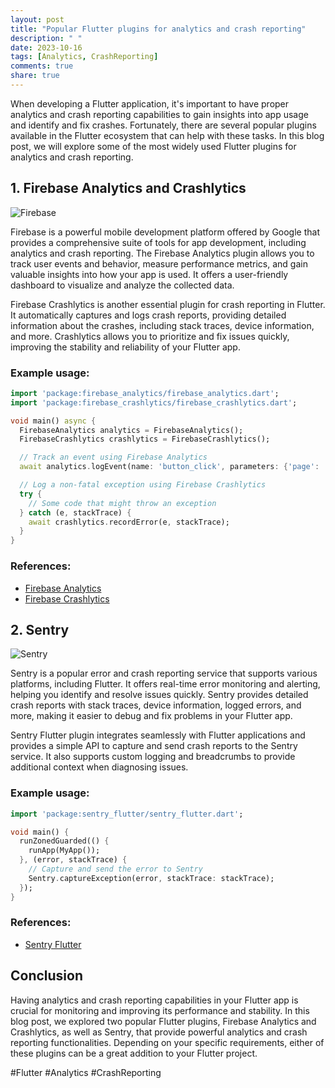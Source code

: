 ```yaml
---
layout: post
title: "Popular Flutter plugins for analytics and crash reporting"
description: " "
date: 2023-10-16
tags: [Analytics, CrashReporting]
comments: true
share: true
---
```


When developing a Flutter application, it's important to have proper analytics and crash reporting capabilities to gain insights into app usage and identify and fix crashes. Fortunately, there are several popular plugins available in the Flutter ecosystem that can help with these tasks. In this blog post, we will explore some of the most widely used Flutter plugins for analytics and crash reporting.

## 1. Firebase Analytics and Crashlytics

![Firebase](https://firebase.google.com/images/social.png)

Firebase is a powerful mobile development platform offered by Google that provides a comprehensive suite of tools for app development, including analytics and crash reporting. The Firebase Analytics plugin allows you to track user events and behavior, measure performance metrics, and gain valuable insights into how your app is used. It offers a user-friendly dashboard to visualize and analyze the collected data.

Firebase Crashlytics is another essential plugin for crash reporting in Flutter. It automatically captures and logs crash reports, providing detailed information about the crashes, including stack traces, device information, and more. Crashlytics allows you to prioritize and fix issues quickly, improving the stability and reliability of your Flutter app.

### Example usage:
```dart
import 'package:firebase_analytics/firebase_analytics.dart';
import 'package:firebase_crashlytics/firebase_crashlytics.dart';

void main() async {
  FirebaseAnalytics analytics = FirebaseAnalytics();
  FirebaseCrashlytics crashlytics = FirebaseCrashlytics();

  // Track an event using Firebase Analytics
  await analytics.logEvent(name: 'button_click', parameters: {'page': 'home'});

  // Log a non-fatal exception using Firebase Crashlytics
  try {
    // Some code that might throw an exception
  } catch (e, stackTrace) {
    await crashlytics.recordError(e, stackTrace);
  }
}
```

### References:
- [Firebase Analytics](https://pub.dev/packages/firebase_analytics)
- [Firebase Crashlytics](https://pub.dev/packages/firebase_crashlytics)

## 2. Sentry

![Sentry](https://sentry-brand.storage.googleapis.com/sentry-logo-black.png)

Sentry is a popular error and crash reporting service that supports various platforms, including Flutter. It offers real-time error monitoring and alerting, helping you identify and resolve issues quickly. Sentry provides detailed crash reports with stack traces, device information, logged errors, and more, making it easier to debug and fix problems in your Flutter app.

Sentry Flutter plugin integrates seamlessly with Flutter applications and provides a simple API to capture and send crash reports to the Sentry service. It also supports custom logging and breadcrumbs to provide additional context when diagnosing issues.

### Example usage:
```dart
import 'package:sentry_flutter/sentry_flutter.dart';

void main() {
  runZonedGuarded(() {
    runApp(MyApp());
  }, (error, stackTrace) {
    // Capture and send the error to Sentry
    Sentry.captureException(error, stackTrace: stackTrace);
  });
}
```

### References:
- [Sentry Flutter](https://pub.dev/packages/sentry_flutter)

## Conclusion

Having analytics and crash reporting capabilities in your Flutter app is crucial for monitoring and improving its performance and stability. In this blog post, we explored two popular Flutter plugins, Firebase Analytics and Crashlytics, as well as Sentry, that provide powerful analytics and crash reporting functionalities. Depending on your specific requirements, either of these plugins can be a great addition to your Flutter project.

#Flutter #Analytics #CrashReporting